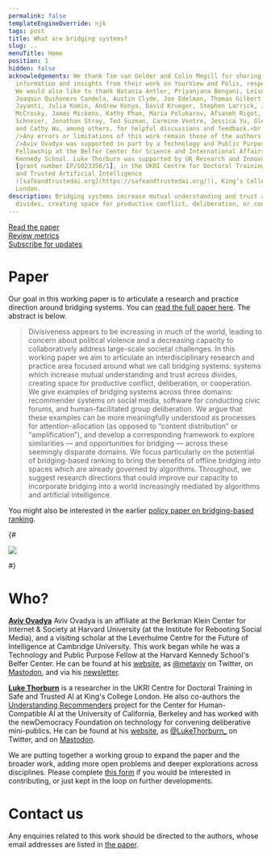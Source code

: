 ```yaml
---
permalink: false
templateEngineOverride: njk
tags: post
title: What are bridging systems?
slug: ..
menuTitle: Home
position: 1
hidden: false
acknowledgements: We thank Tim van Gelder and Colin Megill for sharing
  information and insights from their work on YourView and Polis, respectively.
  We would also like to thank Natania Antler, Priyanjana Bengani, Leisel Bogan,
  Joaquin Quiñonero Candela, Austin Clyde, Joe Edelman, Thomas Gilbert, Amritha
  Jayanti, Julia Kamin, Andrew Konya, David Krueger, Stephen Larrick, Jesse
  McCrosky, James Mickens, Kathy Pham, Maria Polukarov, Afsaneh Rigot, Bruce
  Schneier, Jonathan Stray, Ted Suzman, Carmine Ventre, Jessica Yu, Glen Weyl
  and Cathy Wu, among others, for helpful discussions and feedback.<br /><br
  />Any errors or limitations of this work remain those of the authors.<br /><br
  />Aviv Ovadya was supported in part by a Technology and Public Purpose
  Fellowship at the Belfer Center for Science and International Affairs, Harvard
  Kennedy School. Luke Thorburn was supported by UK Research and Innovation
  [grant number EP/S023356/1], in the UKRI Centre for Doctoral Training in Safe
  and Trusted Artificial Intelligence
  ([safeandtrustedai.org](https://safeandtrustedai.org/)), King’s College
  London.
description: Bridging systems increase mutual understanding and trust across
  divides, creating space for productive conflict, deliberation, or cooperation.
---
```


<div class="blocklinks">
	<a href="/files/bridging-systems-working-paper.pdf" target="_blank">
		<div><i class="fa-light fa-file-pdf"></i></div>
		Read the paper
	</a>
	<a href="/metrics/">
		<div><i class="fa-light fa-function"></i></div>
		Review metrics
	</a>
	<a href="https://forms.gle/qyvF8hVGo4s8sdbH9" target="_blank">
		<div><i class="fa-light fa-envelope"></i></div>
		Subscribe for updates
	</a>
</div>

<div class="space"></div>

# Paper

Our goal in this working paper is to articulate a research and practice direction around bridging systems. You can [read the full paper here](#). The abstract is below.

> Divisiveness appears to be increasing in much of the world, leading to concern about political violence and a decreasing capacity to collaboratively address large-scale societal challenges. In this working paper we aim to articulate an interdisciplinary research and practice area focused around what we call bridging systems: systems which increase mutual understanding and trust across divides, creating space for productive conflict, deliberation, or cooperation. We give examples of bridging systems across three domains: recommender systems on social media, software for conducting civic forums, and human-facilitated group deliberation. We argue that these examples can be more meaningfully understood as processes for attention-allocation (as opposed to “content distribution” or “amplification”), and develop a corresponding framework to explore similarities — and opportunities for bridging — across these seemingly disparate domains. We focus particularly on the potential of bridging-based ranking to bring the benefits of offline bridging into spaces which are already governed by algorithms. Throughout, we suggest research directions that could improve our capacity to incorporate bridging into a world increasingly mediated by algorithms and artificial intelligence.

You might also be interested in the earlier [policy paper on bridging-based ranking](https://www.belfercenter.org/publication/bridging-based-ranking).

{# <div class="fig outset-2">
	<img src="/img/bridging-based-ranking-1.svg" />
</div> #}

<div class="spacer"></div>

# Who?

[**Aviv Ovadya**](https://aviv.me/) Aviv Ovadya is an affiliate at the Berkman Klein Center for Internet \& Society at Harvard University (at the Institute for Rebooting Social Media), and a visiting scholar at the Leverhulme Centre for the Future of Intelligence at Cambridge University. This work began while he was a Technology and Public Purpose Fellow at the Harvard Kennedy School's Belfer Center. He can be found at his [website](https://aviv.me), as [@metaviv](https://twitter.com/metaviv) on Twitter, on [Mastodon](https://mastodon.online/@aviv), and via his [newsletter](newsletter.aviv.me).

[**Luke Thorburn**](https://lukethorburn.com/) is a researcher in the UKRI Centre for Doctoral Training in Safe and Trusted AI at King's College London. He also co-authors the [Understanding Recommenders](https://medium.com/understanding-recommenders) project for the Center for Human-Compatible AI at the University of California, Berkeley and has worked with the newDemocracy Foundation on technology for convening deliberative mini-publics. He can be found at his [website](https://lukethorburn.com/), as [@LukeThorburn_](https://twitter.com/LukeThorburn_) on Twitter, and on [Mastodon](https://social.coop/@lukethorburn).

We are putting together a working group to expand the paper and the broader work, adding more open problems and deeper explorations across disciplines. Please complete [this form](https://forms.gle/qyvF8hVGo4s8sdbH9) if you would be interested in contributing, or just kept in the loop on further developments.

<div class="spacer"></div>


# Contact us

Any enquiries related to this work should be directed to the authors, whose email addresses are listed in [the paper](/files/bridging-systems-working-paper.pdf).